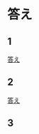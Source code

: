 # 答え

## 1

[答え](https://codesandbox.io/s/laughing-sound-4c82e?file=/index.html)

## 2

[答え](https://codesandbox.io/s/wandering-morning-tclfo?file=/index.html)

## 3